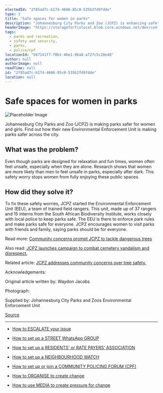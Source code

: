 ```yaml
---
electedId: "2f85ad7c-b174-4686-85c0-535b2fd9fdde"
type: 3
title: "Safe spaces for women in parks"
description: "Johannesburg City Parks and Zoo (JCPZ) is enhancing safety for women and girls in parks through the establishment of the Environmental Enforcement Unit. This initiative aims to address safety concerns and encourage women to enjoy public spaces without fear."
headerImage: "https://storageforfixlocal.blob.core.windows.net/dev/content/2f85ad7c-b174-4686-85c0-535b2fd9fdde/images/2f85ad7c-b174-4686-85c0-535b2fd9fdde.webp"
tags:
  - parks and recreation,
  - safety and security,
  - parks,
  - police/cpf
locationId: "567141f7-f0b1-46e1-96a8-a72fc5c28e48"
author: null
authorImage: null
readTime: null
id: "2f85ad7c-b174-4686-85c0-535b2fd9fdde"
location: null
---
```


# Safe spaces for women in parks
![Placeholder Image](https://storageforfixlocal.blob.core.windows.net/dev/content/2f85ad7c-b174-4686-85c0-535b2fd9fdde/images/2f85ad7c-b174-4686-85c0-535b2fd9fdde.webp)

  
Johannesburg City Parks and Zoo (JCPZ) is making parks safer for women and girls. Find out how their new Environmental Enforcement Unit is making parks safer across the city.

  
## What was the problem?  
Even though parks are designed for relaxation and fun times, women often feel unsafe, especially when they are alone. Research shows that women are more likely than men to feel unsafe in parks, especially after dark. This safety worry stops women from fully enjoying these public spaces.

  
## How did they solve it?  
To fix these safety worries, JCPZ started the Environmental Enforcement Unit (EEU), a team of trained field rangers. This unit, made up of 37 rangers and 15 interns from the South African Biodiversity Institute, works closely with local police to keep parks safe. The EEU is there to enforce park rules and make parks safe for everyone. JCPZ encourages women to visit parks with friends and family, saying parks should be for everyone.


  
Read more: [Community concerns prompt JCPZ to tackle dangerous trees](https://www.citizen.co.za/northcliff-melville-times/news-headlines/2024/08/06/community-concerns-prompt-jcpz-to-tackle-dangerous-trees/)

Also read: [JCPZ launches campaign to combat cemetery vandalism and disrespect.](https://www.citizen.co.za/northcliff-melville-times/news-headlines/2024/07/27/jcpz-urges-respect-for-cemeteries/)

Related article: [JCPZ addresses community concerns over tree safety.](https://www.citizen.co.za/northcliff-melville-times/news-headlines/2024/07/20/jcpz-ensures-resident-safety-amidst-tree-concerns/)

Acknowledgements:


Original article written by: Waydon Jacobs 

Photograph: 

Supplied by: Johannesburg City Parks and Zoos Environmental Enforcement Unit


[Source](https://www.citizen.co.za/northcliff-melville-times/news-headlines/2024/08/26/jcpz-takes-a-stand-for-womens-safety-in-parks/)
        
        
    
---

- [How to ESCALATE your issue](/content/5c82dc08-0baf-410a-8de9-f7959a4beb3d/)

- [How to set up a STREET WhatsApp GROUP](/content/d6dea590-a527-494e-a551-c338f3bac46b/)
- [How to set up a RESIDENTS' or RATE PAYERS' ASSOCIATION](/content/70f67bab-f596-433f-9f13-f6545cff700e/)
- [How to set up a NEIGHBOURHOOD WATCH](/content/475ff4fc-c8c6-4c0c-a454-6f6dc42c6ce8/)
- [How to set up or join a COMMUNITY POLICING FORUM (CPF)](/content/475ff4fc-c8c6-4c0c-a454-6f6dc42c6ce8/)
- [How to ORGANISE to create change](/content/2797a122-a084-4237-8d99-8e1c4aea4f6e/)
- [How to use MEDIA to create pressure for change](/content/c13796b6-860b-4830-ba7f-c0113cf9daae/)